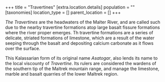 +++
title = "Travertines"
[extra.location.details]
population = ""
[taxonomies]
location_type = []
parent_location = []
+++

_The Travertines_ are the headwaters of the Malter River, and are called such
due to the nearby travertine formations atop large basalt fissure formations
where the river proper emerges. Th travertine formations are a series of
delicate, striated formations of limestone, which are a result of the water
seeping through the basalt and depositing calcium carbonate as it flows over the
surface.

This Kalassarian form of its original name _Asatogar_, also lends its name to
the local viscounty of _Travertine_. Its rulers are considered the wardens of
the southern tip of the Maltrek mountain range, and manage the limestone, marble
and basalt quarries of the lower Maltrek region.
